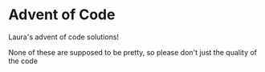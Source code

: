 # Advent of Code

Laura's advent of code solutions!

None of these are supposed to be pretty, so please don't just the quality of the code
